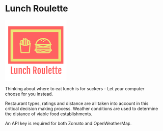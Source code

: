 # Lunch Roulette

![](images/logo.png?raw=true)

Thinking about where to eat lunch is for suckers - Let your computer choose for you instead.

Restaurant types, ratings and distance are all taken into account in this critical decision making process.
Weather conditions are used to determine the distance of viable food establishments. 

An API key is required for both Zomato and OpenWeatherMap.
